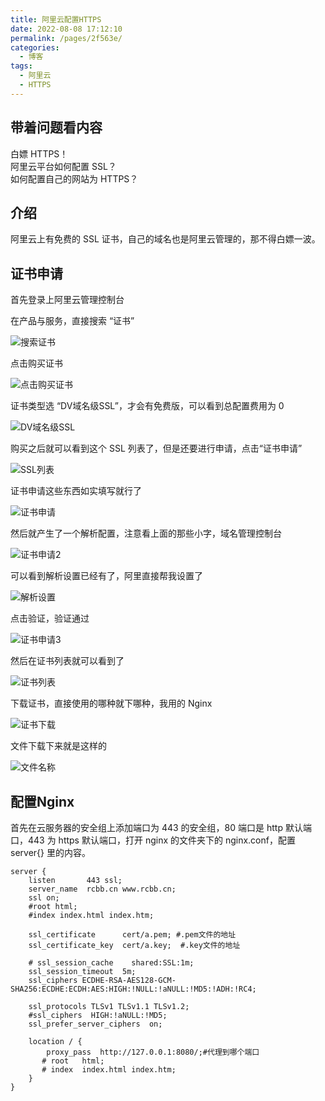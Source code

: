 ```yaml
---
title: 阿里云配置HTTPS
date: 2022-08-08 17:12:10
permalink: /pages/2f563e/
categories:
  - 博客
tags:
  - 阿里云
  - HTTPS
---
```


## 带着问题看内容
白嫖 HTTPS！<br/>
阿里云平台如何配置 SSL？<br/>
如何配置自己的网站为 HTTPS？<br/>

<!-- more -->

## 介绍

阿里云上有免费的 SSL 证书，自己的域名也是阿里云管理的，那不得白嫖一波。

## 证书申请

首先登录上阿里云管理控制台

在产品与服务，直接搜索 “证书”

![搜索证书](https://rcbb-blog.oss-cn-guangzhou.aliyuncs.com/2020/11/%E6%90%9C%E7%B4%A2%E8%AF%81%E4%B9%A6_1605787907854.png?x-oss-process=style/yuantu_shuiyin)

点击购买证书

![点击购买证书](https://rcbb-blog.oss-cn-guangzhou.aliyuncs.com/2020/11/%E7%82%B9%E5%87%BB%E8%B4%AD%E4%B9%B0%E8%AF%81%E4%B9%A6_1605787938586.png?x-oss-process=style/yuantu_shuiyin)

证书类型选 “DV域名级SSL”，才会有免费版，可以看到总配置费用为 0

![DV域名级SSL](https://rcbb-blog.oss-cn-guangzhou.aliyuncs.com/2020/11/DV%E5%9F%9F%E5%90%8D%E7%BA%A7SSL_1605787962792.png?x-oss-process=style/yuantu_shuiyin)

购买之后就可以看到这个 SSL 列表了，但是还要进行申请，点击“证书申请”

![SSL列表](https://rcbb-blog.oss-cn-guangzhou.aliyuncs.com/2020/11/SSL%E5%88%97%E8%A1%A8_1605787992762.png?x-oss-process=style/yuantu_shuiyin)

证书申请这些东西如实填写就行了

![证书申请](https://rcbb-blog.oss-cn-guangzhou.aliyuncs.com/2022/08/20220808170003-221bd0.png?x-oss-process=style/yuantu_shuiyin)

然后就产生了一个解析配置，注意看上面的那些小字，域名管理控制台

![证书申请2](https://rcbb-blog.oss-cn-guangzhou.aliyuncs.com/2020/11/%E8%AF%81%E4%B9%A6%E7%94%B3%E8%AF%B72_1605788062348.png?x-oss-process=style/yuantu_shuiyin)

可以看到解析设置已经有了，阿里直接帮我设置了

![解析设置](https://rcbb-blog.oss-cn-guangzhou.aliyuncs.com/2022/08/20220808170129-2f1c04.png?x-oss-process=style/yuantu_shuiyin)

点击验证，验证通过

![证书申请3](https://rcbb-blog.oss-cn-guangzhou.aliyuncs.com/2020/11/%E8%AF%81%E4%B9%A6%E7%94%B3%E8%AF%B73_1605788120090.png?x-oss-process=style/yuantu_shuiyin)

然后在证书列表就可以看到了

![证书列表](https://rcbb-blog.oss-cn-guangzhou.aliyuncs.com/2022/08/20220808171518-d126a5.png?x-oss-process=style/yuantu_shuiyin)

下载证书，直接使用的哪种就下哪种，我用的 Nginx

![证书下载](https://rcbb-blog.oss-cn-guangzhou.aliyuncs.com/2020/11/%E8%AF%81%E4%B9%A6%E4%B8%8B%E8%BD%BD_1605788170348.png?x-oss-process=style/yuantu_shuiyin)

文件下载下来就是这样的

![文件名称](https://rcbb-blog.oss-cn-guangzhou.aliyuncs.com/2022/08/20220808170918-50b030.png?x-oss-process=style/yuantu_shuiyin)

## 配置Nginx

首先在云服务器的安全组上添加端口为 443 的安全组，80 端口是 http 默认端口，443 为 https 默认端口，打开 nginx 的文件夹下的 nginx.conf，配置 server{} 里的内容。

```
server {
    listen       443 ssl;
    server_name  rcbb.cn www.rcbb.cn;
    ssl on;
    #root html;
    #index index.html index.htm;

    ssl_certificate      cert/a.pem; #.pem文件的地址
    ssl_certificate_key  cert/a.key;  #.key文件的地址

    # ssl_session_cache    shared:SSL:1m;
    ssl_session_timeout  5m;
    ssl_ciphers ECDHE-RSA-AES128-GCM-SHA256:ECDHE:ECDH:AES:HIGH:!NULL:!aNULL:!MD5:!ADH:!RC4;

    ssl_protocols TLSv1 TLSv1.1 TLSv1.2;
    #ssl_ciphers  HIGH:!aNULL:!MD5;
    ssl_prefer_server_ciphers  on;

    location / {
        proxy_pass  http://127.0.0.1:8080/;#代理到哪个端口
       # root   html;
       # index  index.html index.htm;
    }
}
```
